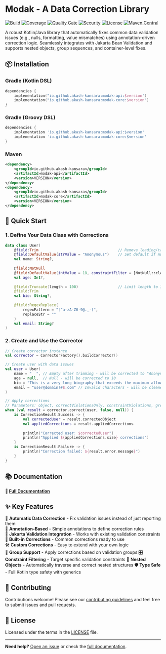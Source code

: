 # Modak - A Data Correction Library

[![Build](https://github.com/akash-kansara/modak/actions/workflows/ci.yml/badge.svg)](https://github.com/akash-kansara/modak/actions)
[![Coverage](https://sonarcloud.io/api/project_badges/measure?project=akash-kansara_modak&metric=coverage)](https://sonarcloud.io/summary/new_code?id=akash-kansara_modak)
[![Quality Gate](https://sonarcloud.io/api/project_badges/measure?project=akash-kansara_modak&metric=alert_status)](https://sonarcloud.io/summary/new_code?id=akash-kansara_modak)
[![Security](https://sonarcloud.io/api/project_badges/measure?project=akash-kansara_modak&metric=security_rating)](https://sonarcloud.io/summary/new_code?id=akash-kansara_modak)
[![License](https://img.shields.io/github/license/akash-kansara/modak)](LICENSE)
[![Maven Central](https://img.shields.io/maven-central/v/io.github.akash-kansara/modak)](https://search.maven.org/search?q=g:io.github.akash-kansara)

A robust Kotlin/Java library that automatically fixes common data validation issues (e.g., nulls, formatting, value mismatches) using annotation-driven correction logic. Seamlessly integrates with Jakarta Bean Validation and supports nested objects, group sequences, and container-level fixes.

## 📦 Installation

### Gradle (Kotlin DSL)
```kotlin
dependencies {
    implementation("io.github.akash-kansara:modak-api:$version")
    implementation("io.github.akash-kansara:modak-core:$version")
}
```

### Gradle (Groovy DSL)
```groovy
dependencies {
    implementation 'io.github.akash-kansara:modak-api:$version'
    implementation 'io.github.akash-kansara:modak-core:$version'
}
```

### Maven
```xml
<dependency>
    <groupId>io.github.akash-kansara</groupId>
    <artifactId>modak-api</artifactId>
    <version>VERSION</version>
</dependency>
<dependency>
    <groupId>io.github.akash-kansara</groupId>
    <artifactId>modak-core</artifactId>
    <version>VERSION</version>
</dependency>
```

## 🚀 Quick Start

### 1. Define Your Data Class with Corrections

```kotlin
data class User(
    @field:Trim                                    // Remove leading/trailing whitespace
    @field:DefaultValue(strValue = "Anonymous")    // Set default if null/empty
    val name: String?,
    
    @field:NotNull
    @field:DefaultValue(intValue = 18, constraintFilter = [NotNull::class])
    val age: Int?,
    
    @field:Truncate(length = 100)                  // Limit length to 100 characters
    @field:Trim
    val bio: String?,
    
    @field:RegexReplace(
        regexPattern = "[^a-zA-Z0-9@._-]", 
        replaceStr = ""
    )
    val email: String?
)
```

### 2. Create and Use the Corrector

```kotlin
// Create corrector instance
val corrector = CorrectorFactory().buildCorrector()

// Create user with data issues
val user = User(
    name = "  ", // Empty after trimming - will be corrected to "Anonymous"
    age = null,  // Null - will be corrected to 18
    bio = "This is a very long biography that exceeds the maximum allowed length and will be truncated to fit within the specified limit of 100 characters. This part will be removed.",
    email = "user@domain!#$.com" // Invalid characters - will be cleaned
)

// Apply corrections
// Parameters: object, correctViolationsOnly, constraintViolations, groups
when (val result = corrector.correct(user, false, null)) {
    is CorrectionResult.Success -> {
        val correctedUser = result.correctedObject
        val appliedCorrections = result.appliedCorrections
        
        println("Corrected user: $correctedUser")
        println("Applied ${appliedCorrections.size} corrections")
    }
    is CorrectionResult.Failure -> {
        println("Correction failed: ${result.error.message}")
    }
}
```

## 📚 Documentation

**📖 [Full Documentation](docs/API.md)**

## ✨ Key Features

🔧 **Automatic Data Correction** - Fix validation issues instead of just reporting them  
📝 **Annotation-Based** - Simple annotations to define correction rules  
🔗 **Jakarta Validation Integration** - Works with existing validation constraints  
🎯 **Built-in Corrections** - Common corrections ready to use  
🛠️ **Custom Corrections** - Easy to extend with your own logic  
👥 **Group Support** - Apply corrections based on validation groups
🎛️ **Constraint Filtering** - Target specific validation constraints
🌳 **Nested Objects** - Automatically traverse and correct nested structures
🛡️ **Type Safe** - Full Kotlin type safety with generics

## 🤝 Contributing

Contributions welcome! Please see our [contributing guidelines](CONTRIBUTING.md) and feel free to submit issues and pull requests.

## 📄 License

Licensed under the terms in the [LICENSE](LICENSE) file.

---

**Need help?** [Open an issue](https://github.com/akash-kansara/modak/issues) or check the [full documentation](docs/API.md).
